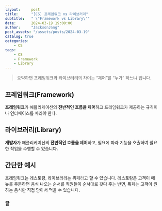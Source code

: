 ```yaml
---
layout:     post
title:      "[CS] 프레임워크 vs 라이브러리"
subtitle:   " \"Framework vs Library\""
date:       2024-03-19 19:00:00
author:     "JacksonJang"
post_assets: "/assets/posts/2024-03-19"
catalog: true
categories:
    - CS
tags:
    - CS
    - Framework
    - Library
---
```


> 요약하면 프레임워크와 라이브러리의 차이는 “제어”를 “누가” 하느냐 입니다.

## 프레임워크(Framework)
**프레임워크**가 애플리케이션의 **전반적인 흐름을 제어**하고 프레임워크가 제공하는 규칙이나 인터페이스를 따라야 한다.

## 라이브러리(Library)
**개발자**가 애플리케이션의 **전반적인 흐름을 제어**하고, 필요에 따라 기능을 호출하여 필요한 작업을 수행할 수 있습니다.

## 간단한 예시
프레임워크는 레스토랑, 라이브러리는 뷔페라고 할 수 있습니다.
레스토랑은 고객이 메뉴를 주문하면 음식 나오는 순서를 직원들이 순서대로 갖다 주는 반면, 뷔페는 고객이 원하는 음식만 직접 담아서 먹을 수 있습니다.

### 끝
